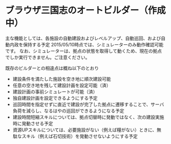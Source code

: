 # ブラウザ三国志のオートビルダー（作成中）
主な機能としては、各施設の自動建設およびレベルアップ、自動巡回、および自動内政を保持する予定
2015/05/10時点では、シミュレーターのみ動作確認可能です。
なお、シミュレーターは、拠点の状態を取得して動くため、現在の拠点でしか実行できません。ご注意ください。

既存のビルダーとの相違点は概ね以下のとおり
* 建設条件を満たした施設を空き地に順次建設可能
* 任意の空き地を残して建設計画を設定可能（済）
* 建設計画の事前シミュレートが可能（済）
* 独自建設計画を設定できるようにする予定
* 巡回時間を指定せずに直近で建設が完了した拠点に遷移することで、サーバ負荷を減らし、なるはやの巡回ができるようになる予定
* 建設時間短縮スキルについては、拠点切替時に発動ではなく、次の建設実施時に発動させる予定
* 資源UPスキルについては、必要施設がない（例えば糧がない）ときに、無駄なスキル（例えば石切技術）を発動させないようにする予定
